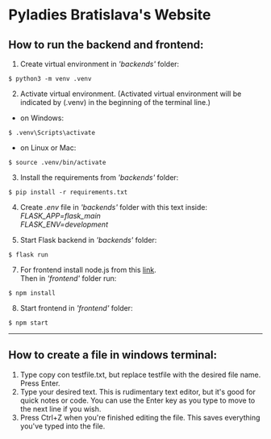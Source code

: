 # Pyladies Bratislava's Website

## How to run the backend and frontend:
1. Create virtual environment in *'backends'* folder:
~~~
$ python3 -m venv .venv
~~~

2. Activate virtual environment. (Activated virtual environment will be indicated by (.venv) in the beginning of the terminal line.)
 - on Windows:
~~~
$ .venv\Scripts\activate
~~~
   - on Linux or Mac:
~~~
$ source .venv/bin/activate
~~~

3. Install the requirements from *'backends'* folder:
~~~
$ pip install -r requirements.txt
~~~

4. Create *.env* file in *'backends'* folder with this text inside:
*FLASK_APP=flask_main<br>
FLASK_ENV=development*

6. Start Flask backend in *'backends'* folder:
~~~
$ flask run
~~~

7. For frontend install node.js from this [link](https://nodejs.org/en/download/).<br>
Then in *'frontend'* folder run:
~~~
$ npm install
~~~

8. Start frontend in *'frontend'* folder:
~~~
$ npm start
~~~

***
## How to create a file in windows terminal:

1. Type copy con testfile.txt, but replace testfile with the desired file name. Press Enter.
2. Type your desired text. This is rudimentary text editor, but it's good for quick notes or code. You can use the Enter key as you type to move to the next line if you wish.
3. Press Ctrl+Z when you're finished editing the file. This saves everything you've typed into the file.